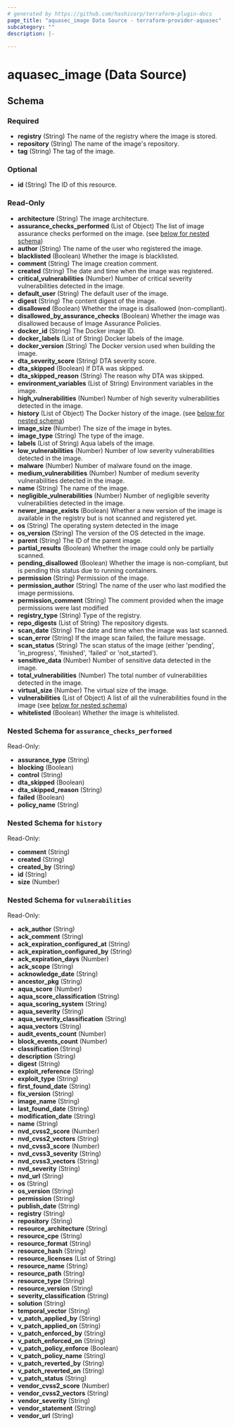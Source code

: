 ```yaml
---
# generated by https://github.com/hashicorp/terraform-plugin-docs
page_title: "aquasec_image Data Source - terraform-provider-aquasec"
subcategory: ""
description: |-
  
---
```


# aquasec_image (Data Source)





<!-- schema generated by tfplugindocs -->
## Schema

### Required

- **registry** (String) The name of the registry where the image is stored.
- **repository** (String) The name of the image's repository.
- **tag** (String) The tag of the image.

### Optional

- **id** (String) The ID of this resource.

### Read-Only

- **architecture** (String) The image architecture.
- **assurance_checks_performed** (List of Object) The list of image assurance checks performed on the image. (see [below for nested schema](#nestedatt--assurance_checks_performed))
- **author** (String) The name of the user who registered the image.
- **blacklisted** (Boolean) Whether the image is blacklisted.
- **comment** (String) The image creation comment.
- **created** (String) The date and time when the image was registered.
- **critical_vulnerabilities** (Number) Number of critical severity vulnerabilities detected in the image.
- **default_user** (String) The default user of the image.
- **digest** (String) The content digest of the image.
- **disallowed** (Boolean) Whether the image is disallowed (non-compliant).
- **disallowed_by_assurance_checks** (Boolean) Whether the image was disallowed because of Image Assurance Policies.
- **docker_id** (String) The Docker image ID.
- **docker_labels** (List of String) Docker labels of the image.
- **docker_version** (String) The Docker version used when building the image.
- **dta_severity_score** (String) DTA severity score.
- **dta_skipped** (Boolean) If DTA was skipped.
- **dta_skipped_reason** (String) The reason why DTA was skipped.
- **environment_variables** (List of String) Environment variables in the image.
- **high_vulnerabilities** (Number) Number of high severity vulnerabilities detected in the image.
- **history** (List of Object) The Docker history of the image. (see [below for nested schema](#nestedatt--history))
- **image_size** (Number) The size of the image in bytes.
- **image_type** (String) The type of the image.
- **labels** (List of String) Aqua labels of the image.
- **low_vulnerabilities** (Number) Number of low severity vulnerabilities detected in the image.
- **malware** (Number) Number of malware found on the image.
- **medium_vulnerabilities** (Number) Number of medium severity vulnerabilities detected in the image.
- **name** (String) The name of the image.
- **negligible_vulnerabilities** (Number) Number of negligible severity vulnerabilities detected in the image.
- **newer_image_exists** (Boolean) Whether a new version of the image is available in the registry but is not scanned and registered yet.
- **os** (String) The operating system detected in the image
- **os_version** (String) The version of the OS detected in the image.
- **parent** (String) The ID of the parent image.
- **partial_results** (Boolean) Whether the image could only be partially scanned.
- **pending_disallowed** (Boolean) Whether the image is non-compliant, but is pending this status due to running containers.
- **permission** (String) Permission of the image.
- **permission_author** (String) The name of the user who last modified the image permissions.
- **permission_comment** (String) The comment provided when the image permissions were last modified
- **registry_type** (String) Type of the registry.
- **repo_digests** (List of String) The repository digests.
- **scan_date** (String) The date and time when the image was last scanned.
- **scan_error** (String) If the image scan failed, the failure message.
- **scan_status** (String) The scan status of the image (either 'pending', 'in_progress', 'finished', 'failed' or 'not_started').
- **sensitive_data** (Number) Number of sensitive data detected in the image.
- **total_vulnerabilities** (Number) The total number of vulnerabilities detected in the image.
- **virtual_size** (Number) The virtual size of the image.
- **vulnerabilities** (List of Object) A list of all the vulnerabilities found in the image (see [below for nested schema](#nestedatt--vulnerabilities))
- **whitelisted** (Boolean) Whether the image is whitelisted.

<a id="nestedatt--assurance_checks_performed"></a>
### Nested Schema for `assurance_checks_performed`

Read-Only:

- **assurance_type** (String)
- **blocking** (Boolean)
- **control** (String)
- **dta_skipped** (Boolean)
- **dta_skipped_reason** (String)
- **failed** (Boolean)
- **policy_name** (String)


<a id="nestedatt--history"></a>
### Nested Schema for `history`

Read-Only:

- **comment** (String)
- **created** (String)
- **created_by** (String)
- **id** (String)
- **size** (Number)


<a id="nestedatt--vulnerabilities"></a>
### Nested Schema for `vulnerabilities`

Read-Only:

- **ack_author** (String)
- **ack_comment** (String)
- **ack_expiration_configured_at** (String)
- **ack_expiration_configured_by** (String)
- **ack_expiration_days** (Number)
- **ack_scope** (String)
- **acknowledge_date** (String)
- **ancestor_pkg** (String)
- **aqua_score** (Number)
- **aqua_score_classification** (String)
- **aqua_scoring_system** (String)
- **aqua_severity** (String)
- **aqua_severity_classification** (String)
- **aqua_vectors** (String)
- **audit_events_count** (Number)
- **block_events_count** (Number)
- **classification** (String)
- **description** (String)
- **digest** (String)
- **exploit_reference** (String)
- **exploit_type** (String)
- **first_found_date** (String)
- **fix_version** (String)
- **image_name** (String)
- **last_found_date** (String)
- **modification_date** (String)
- **name** (String)
- **nvd_cvss2_score** (Number)
- **nvd_cvss2_vectors** (String)
- **nvd_cvss3_score** (Number)
- **nvd_cvss3_severity** (String)
- **nvd_cvss3_vectors** (String)
- **nvd_severity** (String)
- **nvd_url** (String)
- **os** (String)
- **os_version** (String)
- **permission** (String)
- **publish_date** (String)
- **registry** (String)
- **repository** (String)
- **resource_architecture** (String)
- **resource_cpe** (String)
- **resource_format** (String)
- **resource_hash** (String)
- **resource_licenses** (List of String)
- **resource_name** (String)
- **resource_path** (String)
- **resource_type** (String)
- **resource_version** (String)
- **severity_classification** (String)
- **solution** (String)
- **temporal_vector** (String)
- **v_patch_applied_by** (String)
- **v_patch_applied_on** (String)
- **v_patch_enforced_by** (String)
- **v_patch_enforced_on** (String)
- **v_patch_policy_enforce** (Boolean)
- **v_patch_policy_name** (String)
- **v_patch_reverted_by** (String)
- **v_patch_reverted_on** (String)
- **v_patch_status** (String)
- **vendor_cvss2_score** (Number)
- **vendor_cvss2_vectors** (String)
- **vendor_severity** (String)
- **vendor_statement** (String)
- **vendor_url** (String)


